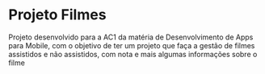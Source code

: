 # Projeto Filmes
Projeto desenvolvido para a AC1 da matéria de Desenvolvimento de Apps para Mobile, com o objetivo de ter um projeto que faça a gestão de filmes assistidos e não assistidos, com nota e mais algumas informações sobre o filme
